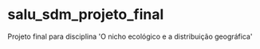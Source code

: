 # salu_sdm_projeto_final
Projeto final para disciplina 'O nicho ecológico e a distribuição geográfica'
